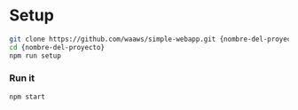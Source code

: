 # Setup
```sh
git clone https://github.com/waaws/simple-webapp.git {nombre-del-proyecto}
cd {nombre-del-proyecto}
npm run setup
```


### Run it
```sh
npm start
```
